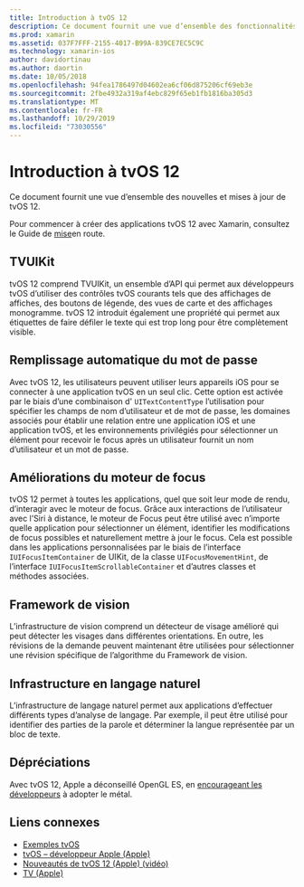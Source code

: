 ```yaml
---
title: Introduction à tvOS 12
description: Ce document fournit une vue d’ensemble des fonctionnalités nouvelles et mises à jour dans tvOS 12 pour lesquelles la version préliminaire de Xamarin fournit C# actuellement des liaisons.
ms.prod: xamarin
ms.assetid: 037F7FFF-2155-4017-B99A-839CE7EC5C9C
ms.technology: xamarin-ios
author: davidortinau
ms.author: daortin
ms.date: 10/05/2018
ms.openlocfilehash: 94fea1786497d04602ea6cf06d875206cf69eb3e
ms.sourcegitcommit: 2fbe4932a319af4ebc829f65eb1fb1816ba305d3
ms.translationtype: MT
ms.contentlocale: fr-FR
ms.lasthandoff: 10/29/2019
ms.locfileid: "73030556"
---
```

# <a name="introduction-to-tvos-12"></a>Introduction à tvOS 12

Ce document fournit une vue d’ensemble des nouvelles et mises à jour de tvOS 12.

Pour commencer à créer des applications tvOS 12 avec Xamarin, consultez le Guide de [mise](~/ios/platform/introduction-to-ios12/get-started.md)en route.

## <a name="tvuikit"></a>TVUIKit

tvOS 12 comprend TVUIKit, un ensemble d’API qui permet aux développeurs tvOS d’utiliser des contrôles tvOS courants tels que des affichages de affiches, des boutons de légende, des vues de carte et des affichages monogramme. tvOS 12 introduit également une propriété qui permet aux étiquettes de faire défiler le texte qui est trop long pour être complètement visible.

## <a name="password-autofill"></a>Remplissage automatique du mot de passe

Avec tvOS 12, les utilisateurs peuvent utiliser leurs appareils iOS pour se connecter à une application tvOS en un seul clic. Cette option est activée par le biais d’une combinaison d' `UITextContentType` l’utilisation pour spécifier les champs de nom d’utilisateur et de mot de passe, les domaines associés pour établir une relation entre une application iOS et une application tvOS, et les environnements privilégiés pour sélectionner un élément pour recevoir le focus après un utilisateur fournit un nom d’utilisateur et un mot de passe.

## <a name="focus-engine-enhancements"></a>Améliorations du moteur de focus

tvOS 12 permet à toutes les applications, quel que soit leur mode de rendu, d’interagir avec le moteur de focus. Grâce aux interactions de l’utilisateur avec l’Siri à distance, le moteur de Focus peut être utilisé avec n’importe quelle application pour sélectionner un élément, identifier les modifications de focus possibles et naturellement mettre à jour le focus. Cela est possible dans les applications personnalisées par le biais de l’interface `IUIFocusItemContainer` de UIKit, de la classe `UIFocusMovementHint`, de l’interface `IUIFocusItemScrollableContainer` et d’autres classes et méthodes associées.

## <a name="vision-framework"></a>Framework de vision

L’infrastructure de vision comprend un détecteur de visage amélioré qui peut détecter les visages dans différentes orientations. En outre, les révisions de la demande peuvent maintenant être utilisées pour sélectionner une révision spécifique de l’algorithme du Framework de vision.

## <a name="natural-language-framework"></a>Infrastructure en langage naturel

L’infrastructure de langage naturel permet aux applications d’effectuer différents types d’analyse de langage. Par exemple, il peut être utilisé pour identifier des parties de la parole et déterminer la langue représentée par un bloc de texte.

## <a name="deprecations"></a>Dépréciations

Avec tvOS 12, Apple a déconseillé OpenGL ES, en [encourageant les développeurs](https://developer.apple.com/tvos/whats-new/) à adopter le métal.

## <a name="related-links"></a>Liens connexes

- [Exemples tvOS](https://docs.microsoft.com/samples/browse/?products=xamarin&term=Xamarin.iOS+tvOS)
- [tvOS – développeur Apple (Apple)](https://developer.apple.com/tvos/)
- [Nouveautés de tvOS 12 (Apple) (vidéo)](https://developer.apple.com/videos/play/wwdc2018/208/)
- [TV (Apple)](https://www.apple.com/tv/)
